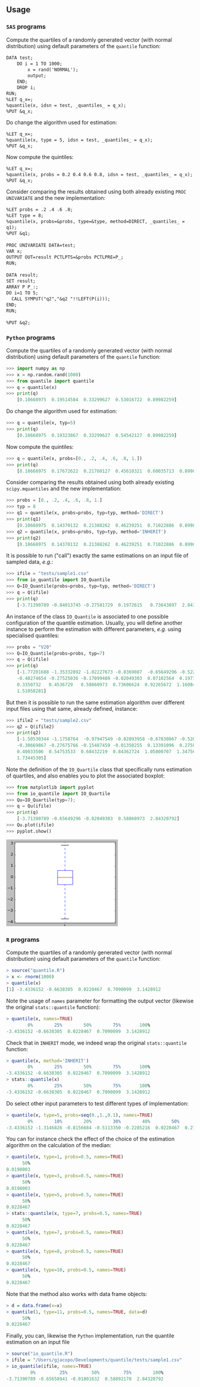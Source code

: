 ## <a name="Usage"></a>Usage


### `SAS` programs

Compute the quartiles of a randomly generated vector (with normal distribution) using default parameters of the `quantile` function:
~~~sas
DATA test;
	DO i = 1 TO 1000;
  		x = rand('NORMAL');
  		output;
	END;
	DROP i;
RUN;
%LET q_x=;
%quantile(x, idsn = test, _quantiles_ = q_x);
%PUT &q_x;
~~~

Do change the algorithm used for estimation:
~~~sas
%LET q_x=;
%quantile(x, type = 5, idsn = test, _quantiles_ = q_x);
%PUT &q_x;
~~~

Now compute the quintiles:
~~~sas
%LET q_x=;
%quantile(x, probs = 0.2 0.4 0.6 0.8, idsn = test, _quantiles_ = q_x);
%PUT &q_x;
~~~

Consider comparing the results obtained using both already existing `PROC UNIVARIATE` and the new implementation:
~~~sas
%LET probs = .2 .4 .6 .8;
%LET type = 8;
%quantile(x, probs=&probs, type=&type, method=DIRECT, _quantiles_ = q1);
%PUT &q1;

PROC UNIVARIATE DATA=test;
VAR x;
OUTPUT OUT=result PCTLPTS=&probs PCTLPRE=P_;
RUN;

DATA result;
SET result;
ARRAY P P_:;
DO i=1 TO 5;
  CALL SYMPUT("q2","&q2 "!!LEFT(P(i)));
END;
RUN;

%PUT &q2;

~~~

### `Python` programs

Compute the quartiles of a randomly generated vector (with normal distribution) using default parameters of the `quantile` function:
~~~py
>>> import numpy as np
>>> x = np.random.rand(1000)
>>> from quantile import quantile
>>> q = quantile(x)
>>> print(q)
	[0.10668975  0.19514584  0.33299627  0.53016722  0.89982259]
~~~

Do change the algorithm used for estimation:
~~~py
>>> q = quantile(x, typ=5)
>>> print(q)
	[0.10668975  0.19323867  0.33299627  0.54542127  0.89982259]
~~~

Now compute the quintiles:
~~~py
>>> q = quantile(x, probs=[0., .2, .4, .6, .8, 1.])
>>> print(q)
	[0.10668975  0.17672622  0.21760127  0.45610321  0.60035713  0.89982259]
~~~

Consider comparing the results obtained using both already existing `scipy.mquantiles` and the new implementation:
~~~py
>>> probs = [0., .2, .4, .6, .8, 1.]
>>> typ = 8
>>> q1 = quantile(x, probs=probs, typ=typ, method='DIRECT')
>>> print(q1)
	[0.10668975  0.14370132  0.21388262  0.46239251  0.71022886  0.89982259]
>>> q2 = quantile(x, probs=probs, typ=typ, method='INHERIT')
>>> print(q2)
	[0.10668975  0.14370132  0.21388262  0.46239251  0.71022886  0.89982259]
~~~

It is possible to run ("call") exactly the same estimations on an input file of sampled data, _e.g._:
~~~py
>>> ifile = "tests/sample1.csv"
>>> from io_quantile import IO_Quantile
>>> Q=IO_Quantile(probs=probs, typ=typ, method='DIRECT')
>>> q = Q(ifile)
>>> print(q)
	[-3.71390789 -0.84013745 -0.27581729  0.1972615   0.73643897  2.84320792]
~~~

An instance of the class `IO_Quantile` is associated to one possible configuration of the quantile estimation. Usually, you will define another instance to perform the estimation with different parameters, _e.g._ using specialised quantiles:
~~~py
>>> probs = "V20"
>>> Q=IO_Quantile(probs=probs, typ=7)
>>> q = Q(ifile)
>>> print(q)
	[-1.77201688 -1.35332892 -1.02227673 -0.8369087  -0.65649296 -0.52217107
 	-0.40274654 -0.27525036 -0.17099489 -0.02049303  0.07102564  0.1971682
  	0.3350732   0.4536729   0.58860973  0.73606624  0.92265672  1.16084927
  	1.51058281]
~~~

But then it is possible to run the same estimation algorithm over different input files using that same, already defined, instance:
~~~py
>>> ifile2 = "tests/sample2.csv"
>>> q2 = Q(ifile2)
>>> print(q2)
	[-1.50530344 -1.1758764  -0.97947549 -0.82893958 -0.67830867 -0.52803119
 	-0.38669867 -0.27675766 -0.15487459 -0.01350255  0.13391096  0.27587611
 	0.40033506  0.54753533  0.68432219  0.84362724  1.05800707  1.34756166
  	1.73445305]
~~~

Note the definition of the `IO_Quartile` class that specifically runs estimation of quartiles, and also enables you to plot the associated boxplot:
~~~py
>>> from matplotlib import pyplot
>>> from io_quantile import IO_Quartile
>>> Qu=IO_Quartile(typ=7); 
>>> q = Qu(ifile)
>>> print(q)
	[-3.71390789 -0.65649296 -0.02049303  0.58860973  2.84320792]
>>> Qu.plot(ifile)
>>> pyplot.show()
~~~
<img src="boxplot.png" alt="app view" width="300">


### `R` programs

Compute the quartiles of a randomly generated vector (with normal distribution) using default parameters of the `quantile` function:
~~~r
> source("quantile.R")
> x <- rnorm(1000)
> quantile(x)
[1] -3.4336152 -0.6638305  0.0228467  0.7090099  3.1428912
~~~

Note the usage of `names` parameter for formatting the output vector (likewise the original `stats::quantile` function):
~~~r
> quantile(x, names=TRUE)
        0%        25%        50%        75%       100% 
-3.4336152 -0.6638305  0.0228467  0.7090099  3.1428912 
~~~

Check that in `INHERIT` mode, we indeed wrap the original `stats::quantile` function:
~~~r
> quantile(x, method='INHERIT')
        0%        25%        50%        75%       100% 
-3.4336152 -0.6638305  0.0228467  0.7090099  3.1428912 
> stats::quantile(x)
        0%        25%        50%        75%       100% 
-3.4336152 -0.6638305  0.0228467  0.7090099  3.1428912 
~~~

Do select other input parameters to test different types of implementation: 
~~~r
> quantile(x, type=5, probs=seq(0.,1.,0.1), names=TRUE)
        0%        10%        20%        30%        40%        50%        60%        70%        80%        90%       100% 
-3.4336152 -1.3146826 -0.8156684 -0.5113350 -0.2285216  0.0228467  0.2787606  0.5420263  0.8906395  1.3397724  3.1428912 
~~~

You can for instance check the effect of the choice of the estimation algorithm on the calculation of the median:
~~~r
> quantile(x, type=1, probs=0.5, names=TRUE)
      50% 
0.0198003 
> quantile(x, type=3, probs=0.5, names=TRUE)
      50% 
0.0198003 
> quantile(x, type=5, probs=0.5, names=TRUE)
      50% 
0.0228467 
> stats::quantile(x, type=7, probs=0.5, names=TRUE)
      50% 
0.0228467 
> quantile(x, type=7, probs=0.5, names=TRUE)
      50% 
0.0228467 
> quantile(x, type=8, probs=0.5, names=TRUE)
      50% 
0.0228467 
> quantile(x, type=10, probs=0.5, names=TRUE)
      50% 
0.0228467 
~~~

Note that the method also works with data frame objects:
~~~r
> d = data.frame(x=x)
> quantile(1, type=11, probs=0.5, names=TRUE, data=d)
      50% 
0.0228467 
~~~

Finally, you can, likewise the `Python` implementation, run the quantile estimation on an input file 
~~~r
> source("io_quantile.R")
> ifile = "/Users/gjacopo/Developments/quantile/tests/sample1.csv"
> io_quantile(ifile, names=TRUE)
         0%         25%         50%         75%        100% 
-3.71390789 -0.65658941 -0.01801632  0.58892170  2.84320792 
~~~
